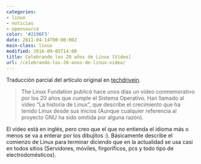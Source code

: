 ```yaml
---
categories:
- linux
- noticias
- opensource
color: '#2196F3'
date: 2011-04-14T00:00:00Z
main-class: linux
modified: 2016-09-05T14:00
title: Celebrando los 20 años de Linux [Video]
url: /celebrando-los-20-anos-de-linux-video/
---
```


Traducción parcial del artículo original en [techdrivein][1].

> The Linux Fundation publicó hace unos días un vídeo conmemorativo por los 20 años que cumple el Sistema Operatívo. Han llamado al vídeo “La historia de Linux”, que describe el crecimiento que ha tenido Linux desde sus inicios (Aunque cualquier referencia al proyecto GNU ha sido omitida por alguna razón).

<!--ad-->

El vídeo está en inglés, pero creo que el que no entienda el idioma más o menos se va a enterar por los dibujitos :). Básicamente describe el comienzo de Linux para terminar diciendo que en la actualidad se usa casi en todos sitios (Servidores, móviles, firgoríficos, pcs y todo tipo de electrodomésticos).

 [1]: http://www.techdrivein.com/2011/04/celebrating-20-years-of-linuxvideo.html


